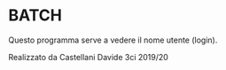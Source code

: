 # BATCH
Questo programma serve a vedere il nome utente (login).

Realizzato da Castellani Davide 3ci 2019/20